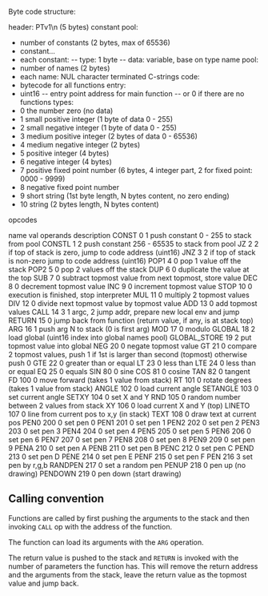 Byte code structure:

header: PTv1\n (5 bytes)
constant pool:
 - number of constants (2 bytes, max of 65536)
 - constant...
 - each constant:
 -- type: 1 byte
 -- data: variable, base on type
name pool:
 - number of names (2 bytes)
 - each name: NUL character terminated C-strings
code:
 - bytecode for all functions
entry:
 - uint16
 -- entry point address for main function
 -- or 0 if there are no functions
 types:
 - 0  the number zero (no data)
 - 1  small positive integer (1 byte of data 0 - 255)
 - 2  small negative integer (1 byte of data 0 - 255)
 - 3  medium positive integer (2 bytes of data 0 - 65536)
 - 4  medium negative integer (2 bytes)
 - 5  positive integer (4 bytes)
 - 6  negative integer (4 bytes)
 - 7  positive fixed point number (6 bytes, 4 integer part, 2 for fixed point: 0000 - 9999)
 - 8  negative fixed point number
 - 9  short string (1st byte length, N bytes content, no zero ending)
 - 10 string (2 bytes length, N bytes content)

opcodes

name    val operands  description
CONST     0        1  push constant 0 - 255 to stack from pool
CONSTL    1        2  push constant 256 - 65535 to stack from pool
JZ        2        2  if top of stack is zero, jump to code address (uint16)
JNZ       3        2  if top of stack is non-zero jump to code address (uint16)
POP1      4        0  pop 1 value off the stack
POP2      5        0  pop 2 values off the stack
DUP       6        0  duplicate the value at the top
SUB       7        0  subtract topmost value from next topmost, store value
DEC       8        0  decrement topmost value
INC       9        0  increment topmost value
STOP     10        0  execution is finished, stop interpreter
MUL      11        0  multiply 2 topmost values
DIV      12        0  divide next topmost value by topmost value
ADD      13        0  add topmost values
CALL     14        3  1 argc, 2 jump addr, prepare new local env and jump
RETURN   15        0  jump back from function (return value, if any, is at stack top)
ARG      16        1  push arg N to stack (0 is first arg)
MOD      17        0  modulo
GLOBAL   18        2  load global (uint16 index into global names pool)
GLOBAL_STORE 19    2  put topmost value into global
NEG      20        0  negate topmost value
GT       21        0  compare 2 topmost values, push 1 if 1st is larger than second (topmost) otherwise push 0
GTE      22        0  greater than or equal
LT       23        0  less than
LTE      24        0  less than or equal
EQ       25        0  equals
SIN      80        0  sine
COS      81        0  cosine
TAN      82        0  tangent
FD      100        0  move forward (takes 1 value from stack)
RT      101        0  rotate degrees (takes 1 value from stack)
ANGLE   102        0  load current angle
SETANGLE 103       0  set current angle
SETXY   104        0  set X and Y
RND     105        0  random number between 2 values from stack
XY      106        0  load current X and Y (top)
LINETO  107        0  line from current pos to x,y (in stack)
TEXT    108        0  draw text at current pos
PEN0    200        0  set pen 0
PEN1    201        0  set pen 1
PEN2    202        0  set pen 2
PEN3    203        0  set pen 3
PEN4    204        0  set pen 4
PEN5    205        0  set pen 5
PEN6    206        0  set pen 6
PEN7    207        0  set pen 7
PEN8    208        0  set pen 8
PEN9    209        0  set pen 9
PENA    210        0  set pen A
PENB    211        0  set pen B
PENC    212        0  set pen C
PEND    213        0  set pen D
PENE    214        0  set pen E
PENF    215        0  set pen F
PEN     216        3  set pen by r,g,b
RANDPEN 217        0  set a random pen
PENUP   218        0  pen up (no drawing)
PENDOWN 219        0  pen down (start drawing)


## Calling convention

Functions are called by first pushing the arguments to the stack
and then invoking `CALL` op with the address of the function.

The function can load its arguments with the `ARG` operation.

The return value is pushed to the stack and `RETURN` is invoked with the
number of parameters the function has. This will remove the return address
and the arguments from the stack, leave the return value as the topmost value
and jump back.
